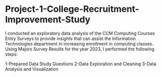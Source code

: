 # Project-1-College-Recruitment-Improvement-Study

I conducted an exploratory data analysis of the CCM Computing Courses Entry Surveys to provide insights that can assist the Information Technologies department in increasing enrollment in computing classes. Using Majors Survey Results for the year 2023, I performed the following steps:

1-Prepared Data Study Questions
2-Data Exploration and Cleaning
3-Data Analysis and Visualization
